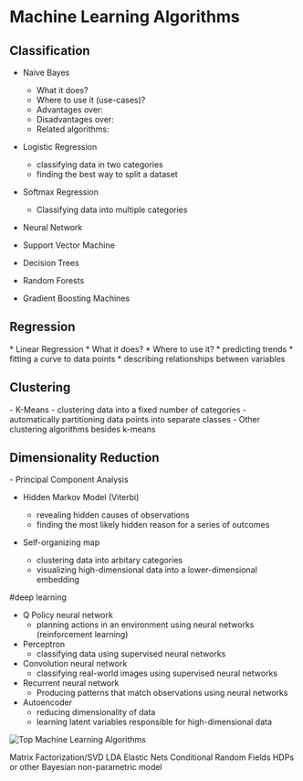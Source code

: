 <h1>Machine Learning Algorithms</h1>

<h2>Classification</h2>

 * Naive Bayes
    * What it does?
    * Where to use it (use-cases)?
    * Advantages over:
    * Disadvantages over:
    * Related algorithms:
	
 * Logistic Regression
    * classifying data in two categories
    * finding the best way to split a dataset
	
 * Softmax Regression
    * Classifying data into multiple categories
	
 * Neural Network
 
 * Support Vector Machine
 
 * Decision Trees
 * Random Forests
 * Gradient Boosting Machines

<h2>Regression</h2>
 * Linear Regression
    * What it does?
    * Where to use it?
       * predicting trends
       * fitting a curve to data points
       * describing relationships between variables

<h2>Clustering</h2>
 - K-Means
    - clustering data into a fixed number of categories
    - automatically partitioning data points into separate classes
 - Other clustering algorithms besides k-means

<h2>Dimensionality Reduction</h2>
 - Principal Component Analysis

 - Hidden Markov Model (Viterbi)
    - revealing hidden causes of observations
    - finding the most likely hidden reason for a series of outcomes

 - Self-organizing map
    - clustering data into arbitary categories
    - visualizing high-dimensional data into a lower-dimensional embedding


#deep learning
 - Q Policy neural network
    - planning actions in an environment using neural networks (reinforcement learning)
 - Perceptron
    - classifying data using supervised neural networks
 - Convolution neural network
    - classifying real-world images using supervised neural networks
 - Recurrent neural network
    - Producing patterns that match observations using neural networks
 - Autoencoder
    - reducing dimensionality of data
    - learning latent variables responsible for high-dimensional data


![Top Machine Learning Algorithms](https://pbs.twimg.com/media/DOnIsmCWAAA1baA.jpg)

Matrix Factorization/SVD
LDA
Elastic Nets
Conditional Random Fields
HDPs or other Bayesian non-parametric model
